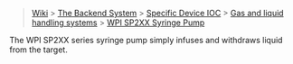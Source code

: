 > [Wiki](Home) > [The Backend System](The-Backend-System) > [Specific Device IOC](Specific-Device-IOC) > [Gas and liquid handling systems](Gas-And-Liquid-Handling-Systems) > [WPI SP2XX Syringe Pump](WPI-SP2XX-Syringe-Pump)

The WPI SP2XX series syringe pump simply infuses and withdraws liquid from the target.

